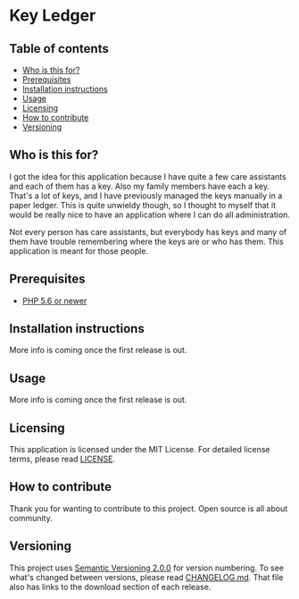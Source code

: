 # Key Ledger

## Table of contents
* [Who is this for?](#who-is-this-for)
* [Prerequisites](#prerequisites)
* [Installation instructions](#installation-instructions)
* [Usage](#usage)
* [Licensing](#licensing)
* [How to contribute](#how-to-contribute)
* [Versioning](#versioning)

## Who is this for?
I got the idea for this application because I have quite a few care assistants 
and each of them has a key. Also my family members have each a key. That's a 
lot of keys, and I have previously managed the keys manually in a paper ledger. 
This is quite unwieldy though, so I thought to myself that it would be really 
nice to have an application where I can do all administration.

Not every person has care assistants, but everybody has keys and many of them 
have trouble remembering where the keys are or who has them. This application 
is meant for those people.

## Prerequisites
* [PHP 5.6 or newer][6]

## Installation instructions
More info is coming once the first release is out.

## Usage
More info is coming once the first release is out.

## Licensing
This application is licensed under the MIT License. For detailed license terms, 
please read [LICENSE][8].

## How to contribute
Thank you for wanting to contribute to this project. Open source is all about 
community.

## Versioning
This project uses [Semantic Versioning 2.0.0][3] for version numbering. To see 
what's changed between versions, please read [CHANGELOG.md][10]. That file also 
has links to the download section of each release.

[3]: https://semver.org/
[6]: https://php.net
[8]: LICENSE
[10]: CHANGELOG.md
